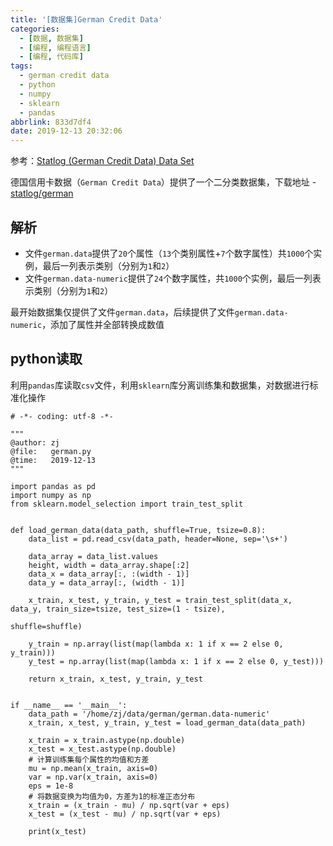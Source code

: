 ```yaml
---
title: '[数据集]German Credit Data'
categories:
  - [数据, 数据集]
  - [编程, 编程语言]
  - [编程, 代码库]
tags:
  - german credit data
  - python
  - numpy
  - sklearn
  - pandas
abbrlink: 833d7df4
date: 2019-12-13 20:32:06
---
```


参考：[Statlog (German Credit Data) Data Set](http://archive.ics.uci.edu/ml/datasets/Statlog+(German+Credit+Data))

德国信用卡数据（`German Credit Data`）提供了一个二分类数据集，下载地址 - [statlog/german](http://archive.ics.uci.edu/ml/machine-learning-databases/statlog/german/)

## 解析

* 文件`german.data`提供了`20`个属性（`13`个类别属性+`7`个数字属性）共`1000`个实例，最后一列表示类别（分别为`1`和`2`）
* 文件`german.data-numeric`提供了`24`个数字属性，共`1000`个实例，最后一列表示类别（分别为`1`和`2`）

最开始数据集仅提供了文件`german.data`，后续提供了文件`german.data-numeric`，添加了属性并全部转换成数值

## python读取

利用`pandas`库读取`csv`文件，利用`sklearn`库分离训练集和数据集，对数据进行标准化操作

```
# -*- coding: utf-8 -*-

"""
@author: zj
@file:   german.py
@time:   2019-12-13
"""

import pandas as pd
import numpy as np
from sklearn.model_selection import train_test_split


def load_german_data(data_path, shuffle=True, tsize=0.8):
    data_list = pd.read_csv(data_path, header=None, sep='\s+')

    data_array = data_list.values
    height, width = data_array.shape[:2]
    data_x = data_array[:, :(width - 1)]
    data_y = data_array[:, (width - 1)]

    x_train, x_test, y_train, y_test = train_test_split(data_x, data_y, train_size=tsize, test_size=(1 - tsize),
                                                        shuffle=shuffle)

    y_train = np.array(list(map(lambda x: 1 if x == 2 else 0, y_train)))
    y_test = np.array(list(map(lambda x: 1 if x == 2 else 0, y_test)))

    return x_train, x_test, y_train, y_test


if __name__ == '__main__':
    data_path = '/home/zj/data/german/german.data-numeric'
    x_train, x_test, y_train, y_test = load_german_data(data_path)

    x_train = x_train.astype(np.double)
    x_test = x_test.astype(np.double)
    # 计算训练集每个属性的均值和方差
    mu = np.mean(x_train, axis=0)
    var = np.var(x_train, axis=0)
    eps = 1e-8
    # 将数据变换为均值为0，方差为1的标准正态分布
    x_train = (x_train - mu) / np.sqrt(var + eps)
    x_test = (x_test - mu) / np.sqrt(var + eps)

    print(x_test)
```
